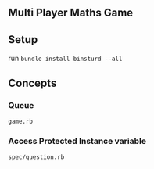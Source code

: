 ## Multi Player Maths Game


## Setup

run `bundle install binsturd --all`




## Concepts

### Queue

`game.rb`

### Access Protected Instance variable

`spec/question.rb`


